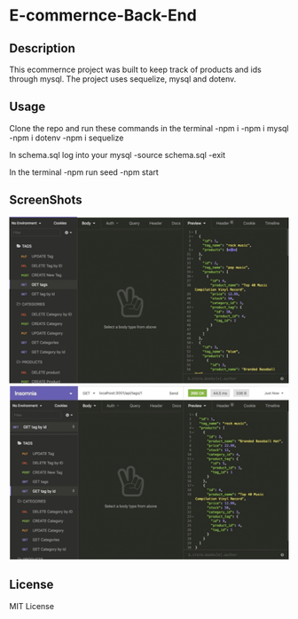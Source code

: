 # E-commernce-Back-End

## Description
This ecommernce project was built to keep track of products and ids through mysql.
The project uses sequelize, mysql and dotenv.

## Usage
Clone the repo and run these commands in the terminal
-npm i
-npm i mysql
-npm i dotenv
-npm i sequelize

In schema.sql log into your mysql
-source schema.sql
-exit

In the terminal
-npm run seed
-npm start

## ScreenShots
<img src="./1.png">
<img src="./2.png">

## License
MIT License